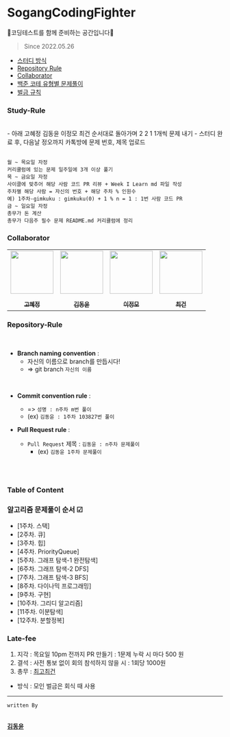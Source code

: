 # SogangCodingFighter
🚀코딩테스트를 함께 준비하는 공간입니다🚀

> Since 2022.05.26

  - [스터디 방식](#study-rule)
  - [Repository Rule](#repository-rule)
  - [Collaborator](#collaborator)
  - [백준 코테 유형별 문제풀이](#table-of-content)
  - [벌금 규칙](#late-fee)

 
### Study-Rule
<br>
- 아래 고혜정 김동윤 이정모 최건 순서대로 돌아가며 2 2 1 1개씩 문제 내기
- 스터디 완료 후, 다음날 정오까지 카톡방에 문제 번호, 제목 업로드

```

월 ~ 목요일 자정
커리큘럼에 있는 문제 일주일에 3개 이상 풀기
목 ~ 금요일 자정
사이클에 맞추어 해당 사람 코드 PR 리뷰 + Week I Learn md 파일 작성
주차별 해당 사람 = 자신의 번호 + 해당 주차 % 인원수
예) 1주차-gimkuku : gimkuku(0) + 1 % n = 1 : 1번 사람 코드 PR
금 ~ 일요일 자정
총무가 돈 계산
총무가 다음주 필수 문제 README.md 커리큘럼에 정리
```

### Collaborator

<p align="center">
  
<table align="center" >
   <tr>
        <td align="center"><a href="https://github.com/hjhjhj0028"><img src="https://github.com/hjhjhj0028.png" width="100px;" alt=""/><br /><sub><b><br/>고혜정</b></sub></a></td>
<td align="center"><a href="https://github.com/myway00"><img src="https://github.com/myway00.png" width="100px;" alt=""/><br /><sub><b><br/>김동윤</b></sub></a></td>
<td align="center"><a href="https://github.com/myway00"><img src="https://github.com/myway00.png" width="100px;" alt=""/><br /><sub><b><br/>이정모</b></sub></a></td>
<td align="center"><a href="https://github.com/MarsMan13"><img src="https://github.com/MarsMan13.png" width="100px;" alt=""/><br /><sub><b><br/>최건</b></sub></a></td>
     
</table>

</p>

### Repository-Rule
 <br>
 
- **Branch naming convention** : <br>
   - 자신의 이름으로 branch를 만듭시다!
   - => git branch `자신의 이름` 

 <br> 

- **Commit convention rule** : <br>
   - => `성명 : n주차 m번 풀이` 
   - (ex) `김동윤 : 1주차 103827번 풀이` 

- **Pull Request rule** : <br>
   - `Pull Request` 제목 : `김동윤 : n주차 문제풀이 `
      - (ex) `김동윤 1주차 문제풀이`<br><br>

 <br> 


### Table of Content

### 알고리즘 문제풀이 순서 ☑
- [1주차. 스택] 
- [2주차. 큐] 
- [3주차. 힙] 
- [4주차. PriorityQueue] 
- [5주차. 그래프 탐색-1 완전탐색] 
- [6주차. 그래프 탐색-2 DFS] 
- [7주차. 그래프 탐색-3 BFS] 
- [8주차. 다이나믹 프로그래밍] 
- [9주차. 구현] 
- [10주차. 그리디 알고리즘] 
- [11주차. 이분탐색] 
- [12주차. 분할정복] 

### Late-fee

1. 지각 : 목요일 10pm 전까지 PR 만들기 : 1문제 누락 시 마다 500 원 
2. 결석 : 사전 통보 없이 회의 참석하지 않을 시 : 1회당 1000원
3. 총무 : <a href="https://github.com/MarsMan13">최고최건</a>
- 방식 : 모인 벌금은 회식 때 사용

______________________________________________________________________________________________________________________________________________________
`written By `
 <td align="center"><a href="https://github.com/myway00"<sub><b><br/>김동윤</b></sub></a></td>
